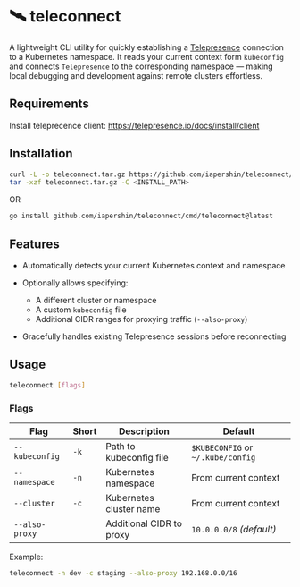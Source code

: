 # 🛰️ teleconnect

A lightweight CLI utility for quickly establishing a [Telepresence](https://www.telepresence.io/) connection to a Kubernetes namespace.
It reads your current context form `kubeconfig` and connects `Telepresence` to the corresponding namespace — making local debugging and development against remote clusters effortless.

## Requirements

Install teleprecence client: https://telepresence.io/docs/install/client

## Installation 

```bash
curl -L -o teleconnect.tar.gz https://github.com/iapershin/teleconnect/releases/download/<VERSION>/teleconnect-<OS>-<PLATFORM>.tar.gz
tar -xzf teleconnect.tar.gz -C <INSTALL_PATH>
```

OR

```bash
go install github.com/iapershin/teleconnect/cmd/teleconnect@latest
```

## Features

* Automatically detects your current Kubernetes context and namespace
* Optionally allows specifying:

  * A different cluster or namespace
  * A custom `kubeconfig` file
  * Additional CIDR ranges for proxying traffic (`--also-proxy`)
* Gracefully handles existing Telepresence sessions before reconnecting

## Usage

```bash
teleconnect [flags]
```

### Flags

| Flag           | Short | Description                                   | Default                           |
| -------------- | ----- | --------------------------------------------- | --------------------------------- |
| `--kubeconfig` | `-k`  | Path to kubeconfig file                       | `$KUBECONFIG` or `~/.kube/config` |
| `--namespace`  | `-n`  | Kubernetes namespace                          | From current context              |
| `--cluster`    | `-c`  | Kubernetes cluster name                       | From current context              |
| `--also-proxy` |       | Additional CIDR to proxy                      | `10.0.0.0/8` *(default)*          |

Example:

```bash
teleconnect -n dev -c staging --also-proxy 192.168.0.0/16
```



